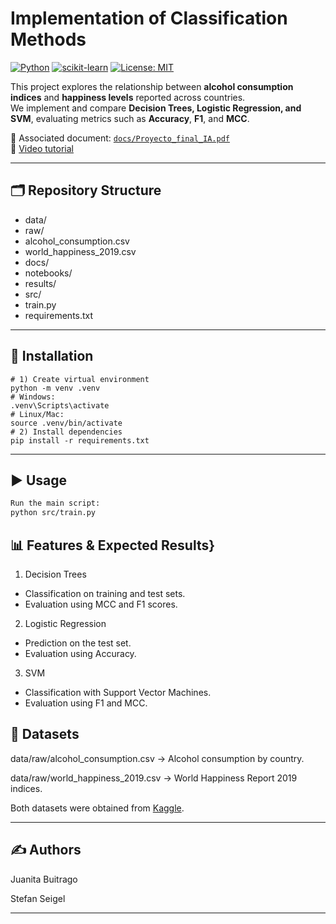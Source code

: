 # Implementation of Classification Methods
[![Python](https://img.shields.io/badge/Python-3.10+-blue)](#)
[![scikit-learn](https://img.shields.io/badge/scikit--learn-ML-orange)](#)
[![License: MIT](https://img.shields.io/badge/License-MIT-green.svg)](#)

This project explores the relationship between **alcohol consumption indices** and **happiness levels** reported across countries.  
We implement and compare **Decision Trees, Logistic Regression, and SVM**, evaluating metrics such as **Accuracy**, **F1**, and **MCC**.  

📄 Associated document: [`docs/Proyecto_final_IA.pdf`](docs/Proyecto_final_IA.pdf)  
🎥 [Video tutorial](https://youtu.be/yvUKA8ZiFak)

---

## 🗂️ Repository Structure
- data/
- raw/
- alcohol_consumption.csv
- world_happiness_2019.csv
- docs/
- notebooks/
- results/
- src/
- train.py
- requirements.txt

---

## 🚀 Installation
```
# 1) Create virtual environment 
python -m venv .venv
# Windows:
.venv\Scripts\activate
# Linux/Mac:
source .venv/bin/activate
# 2) Install dependencies
pip install -r requirements.txt
```
---

## ▶️ Usage
```bash
Run the main script:
python src/train.py
```

## 📊 Features & Expected Results}

1. Decision Trees
- Classification on training and test sets.
- Evaluation using MCC and F1 scores.

2. Logistic Regression
- Prediction on the test set.
- Evaluation using Accuracy.

3. SVM
- Classification with Support Vector Machines.
- Evaluation using F1 and MCC.

## 🧠 Datasets

data/raw/alcohol_consumption.csv → Alcohol consumption by country.

data/raw/world_happiness_2019.csv → World Happiness Report 2019 indices.

Both datasets were obtained from [Kaggle](https://www.kaggle.com/).

---

## ✍️ Authors

Juanita Buitrago

Stefan Seigel

---






